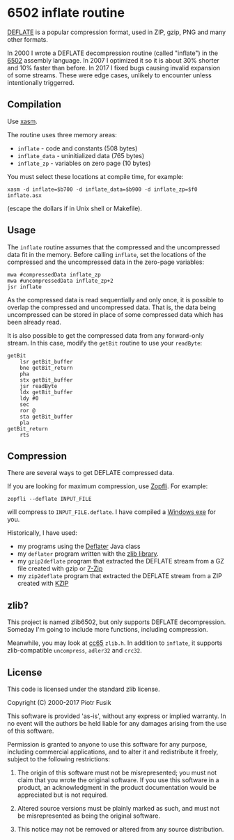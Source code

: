 6502 inflate routine
====================

[DEFLATE](http://en.wikipedia.org/wiki/DEFLATE) is a popular compression format,
used in ZIP, gzip, PNG and many other formats.

In 2000 I wrote a DEFLATE decompression routine (called "inflate")
in the [6502](http://en.wikipedia.org/wiki/6502) assembly language.
In 2007 I optimized it so it is about 30% shorter and 10% faster than before.
In 2017 I fixed bugs causing invalid expansion of some streams.
These were edge cases, unlikely to encounter unless intentionally triggerred.

Compilation
-----------

Use [xasm](https://github.com/pfusik/xasm).

The routine uses three memory areas:

* `inflate` - code and constants (508 bytes)
* `inflate_data` - uninitialized data (765 bytes)
* `inflate_zp` - variables on zero page (10 bytes)

You must select these locations at compile time, for example:

    xasm -d inflate=$b700 -d inflate_data=$b900 -d inflate_zp=$f0 inflate.asx

(escape the dollars if in Unix shell or Makefile).

Usage
-----

The `inflate` routine assumes that the compressed and the uncompressed data
fit in the memory. Before calling `inflate`, set the locations
of the compressed and the uncompressed data in the zero-page variables:

    mwa #compressedData inflate_zp
    mwa #uncompressedData inflate_zp+2
    jsr inflate

As the compressed data is read sequentially and only once, it is possible
to overlap the compressed and uncompressed data. That is, the data being
uncompressed can be stored in place of some compressed data which has been
already read.

It is also possible to get the compressed data from any forward-only stream.
In this case, modify the `getBit` routine to use your `readByte`:

    getBit
        lsr getBit_buffer
        bne getBit_return
        pha
        stx getBit_buffer
        jsr readByte
        ldx getBit_buffer
        ldy #0
        sec
        ror @
        sta getBit_buffer
        pla
    getBit_return
        rts

Compression
-----------

There are several ways to get DEFLATE compressed data.

If you are looking for maximum compression, use [Zopfli](https://github.com/google/zopfli).
For example:

    zopfli --deflate INPUT_FILE

will compress to `INPUT_FILE.deflate`.
I have compiled a [Windows exe](http://pfusik.github.io/zlib6502/zopfli.exe.gz) for you.

Historically, I have used:

* my programs using the [Deflater](http://docs.oracle.com/javase/8/docs/api/java/util/zip/Deflater.html) Java class
* my `deflater` program written with the [zlib library](http://www.zlib.net/).
* my `gzip2deflate` program that extracted the DEFLATE stream from a GZ file created with gzip or [7-Zip](http://7-zip.org/)
* my `zip2deflate` program that extracted the DEFLATE stream from a ZIP created with [KZIP](http://advsys.net/ken/utils.htm)

zlib?
-----

This project is named zlib6502, but only supports DEFLATE decompression.
Someday I'm going to include more functions, including compression.

Meanwhile, you may look at [cc65](https://github.com/cc65/cc65) `zlib.h`.
In addition to `inflate`, it supports zlib-compatible `uncompress`, `adler32` and `crc32`.

License
-------

This code is licensed under the standard zlib license.

Copyright (C) 2000-2017 Piotr Fusik

This software is provided 'as-is', without any express or implied
warranty.  In no event will the authors be held liable for any damages
arising from the use of this software.

Permission is granted to anyone to use this software for any purpose,
including commercial applications, and to alter it and redistribute it
freely, subject to the following restrictions:

1. The origin of this software must not be misrepresented; you must not
   claim that you wrote the original software. If you use this software
   in a product, an acknowledgment in the product documentation would be
   appreciated but is not required.

2. Altered source versions must be plainly marked as such, and must not be
   misrepresented as being the original software.

3. This notice may not be removed or altered from any source distribution.
